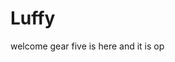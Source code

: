 # Luffy
welcome
gear five is here and it is op 
 
 
  
  
    
                
             
                    
                              
                 
                      
        
   
 
 
